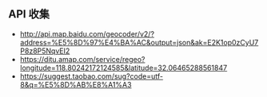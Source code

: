 ## API 收集

- http://api.map.baidu.com/geocoder/v2/?address=%E5%8D%97%E4%BA%AC&output=json&ak=E2K1op0zCyU7P8z8P5NqvEI2
- https://ditu.amap.com/service/regeo?longitude=118.80242172124585&latitude=32.06465288561847
- https://suggest.taobao.com/sug?code=utf-8&q=%E5%8D%AB%E8%A1%A3
<!-- - http://wpa.qq.com/pa?p=2:1141284758:45 -->
<!-- - http://webpresence.qq.com/getonline?type=1&1141284758: -->
